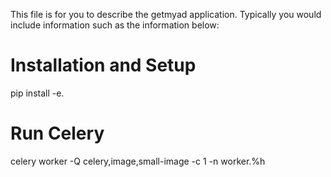 This file is for you to describe the getmyad application. Typically
you would include information such as the information below:

Installation and Setup
======================

pip install -e.

Run Celery
==========
celery worker -Q celery,image,small-image -c 1  -n worker.%h